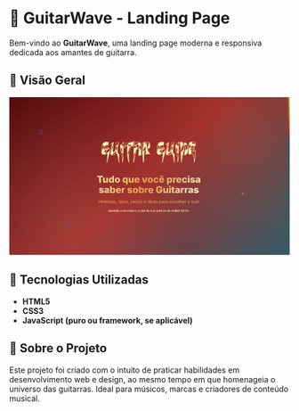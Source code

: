 # 🎸 GuitarWave - Landing Page
Bem-vindo ao **GuitarWave**, uma landing page moderna e responsiva dedicada aos amantes de guitarra. 

## 📸 Visão Geral
<img src="images/telaInicial.png"></img>

## 🚀 Tecnologias Utilizadas

- **HTML5**
- **CSS3**
- **JavaScript (puro ou framework, se aplicável)**

## 🤘 Sobre o Projeto

Este projeto foi criado com o intuito de praticar habilidades em desenvolvimento web e design, ao mesmo tempo em que homenageia o universo das guitarras. Ideal para músicos, marcas e criadores de conteúdo musical.

